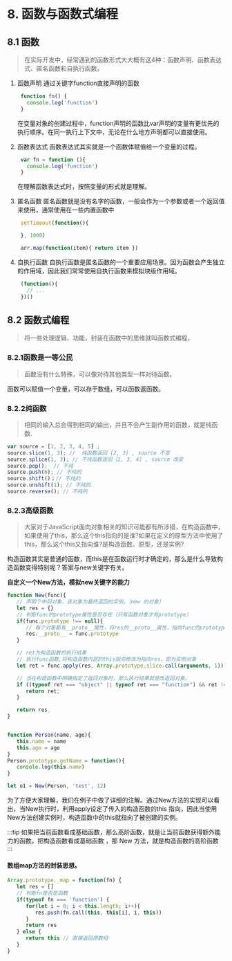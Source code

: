 # 8. 函数与函数式编程

## 8.1 函数
> 在实际开发中，经常遇到的函数形式大大概有这4种：函数声明、函数表达式、匿名函数和自执行函数。

1. 函数声明
   通过关键字function直接声明的函数
   ```javascript
    function fn() {
      console.log('function')
    }
   ```
   在变量对象的创建过程中，function声明的函数比var声明的变量有更优先的执行顺序。在同一执行上下文中，无论在什么地方声明都可以直接使用。

2. 函数表达式
   函数表达式其实就是一个函数体赋值给一个变量的过程。
   ```javascript
    var fn = function (){
      console.log('function')
    }
   ```
   在理解函数表达式时，按照变量的形式就是理解。

3. 匿名函数
   匿名函数就是没有名字的函数，一般会作为一个参数或者一个返回值来使用，通常使用在一些内置函数中
   ```javascript
    setTimeout(function(){

    }, 1000)

    arr.map(function(item){ return item })
   ```


4. 自执行函数
   自执行函数是匿名函数的一个重要应用场景。因为函数会产生独立的作用域，因此我们常常使用自执行函数来模拟块级作用域。
   ```javascript
    (function(){
      // ...
    })()
   ```

## 8.2 函数式编程
> 将一些处理逻辑、功能，封装在函数中的思维就叫函数式编程。

### 8.2.1函数是一等公民
> 函数没有什么特殊，可以像对待其他类型一样对待函数。


函数可以赋值一个变量，可以存于数组，可以函数返函数。

### 8.2.2纯函数
> 相同的输入总会得到相同的输出，并且不会产生副作用的函数，就是纯函数.

```javascript
var source = [1, 2, 3, 4, 5] ;
source.slice(1, 3); //  纯函数返回 [2, 3] , source 不变
source.splice(1, 3); // 不纯函数返回［2, 3, 4] , source 改变
source.pop();  // 不纯
source.push(6); // 不纯的
source.shift()；// 不纯的
source.unshift(1); // 不纯的
source.reverse(); // 不纯的
```

### 8.2.3高级函数
> 大家对于JavaScript面向对象相关的知识可能都有所涉猎，在构造函数中，如果使用了this，那么这个this指向的是谁?如果在定义的原型方法中使用了this，那么这个this又指向谁?是构造函数、原型，还是实例?

构造函数其实是普通的函数，而this是在函数运行时才确定的，那么是什么导致构造函数变得特别呢？答案与new关键字有关。

**自定义一个New方法，模拟new关键字的能力**
```javascript
function New(func){
   // 声明个中间对象，该对象为最终返回的实例。（new 的对象）
   let res = {}
   // 判断func的prototype属性是否存在（只有函数对象才有prototype）
   if(func.prototype !== null){
      // 每个对象都有__proto__属性，将res的__proto__属性，指向func的prototype（也就是指向fun的原型对象）
      res.__proto__ = func.prototype
   }

   // ret为构造函数的执行结果
   // 执行func函数,将构造函数内部的this指向修改为指向res，即为实例对象
   let ret = func.apply(res, Array.prototype.slice.call(arguments, 1))

   // 当在构造函数中明确指定了返回对象时，那么执行结果就是改返回对象。
   if ((typeof ret === "object" || typeof ret === "function") && ret !== null) {
      return ret;
   }

   return res
}


function Person(name, age){
   this.name = name
   this.age = age
}
Person.prototype.getName = function(){
   console.log(this.name)
}

let o1 = New(Person, 'test', 12)
```

为了方便大家理解，我们在例子中做了详细的注解。通过New方法的实现可以看出，当New执行时，利用apply设定了传入的构造函数的this 指向，因此当使用New方法创建实例时，构造函数中的this就指向了被创建的实例。

:::tip 
如果把当前函数看成基础函数，那么高阶函数，就是让当前函数获得额外能力的函数。把构造函数看成基础函数 ，那 New 方法，就是构造函数的高阶函数
:::

#### 数组map方法的封装思想。
```javascript
Array.prototype._map = function(fn) {
   let res = []
   // 判断fn是否是函数
   if(typeof fn === 'function') {
      for(let i = 0; i < this.length; i++){
         res.push(fn.call(this, this[i], i, this))
      }
      return res
   } else {
      return this // 直接返回原数组
   }
}
```